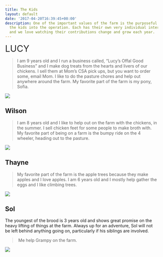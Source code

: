 ```yaml
---
title: The Kids
layout: default
date: '2017-04-20T16:39:45+00:00'
description: One of the important values of the farm is the purposeful inclusion of
  the kids into the operation. Each has their own very individual interests and skills
  and we love watching their contributions change and grow each year.
---
```

<span style="color: rgb(40, 40, 40); font-size: 2.1em; word-spacing: 0.5px;">LUCY&nbsp;</span>

<blockquote>I am 9 years old and I run a business called, “Lucy’s Offal Good Business” and I make dog treats from the hearts and livers of our chickens.  I sell them at Mom’s CSA pick ups, but you want to order some, email Mom.  I like to do the pasture chores and help out anywhere around the farm.  My favorite part of the farm is my pony, Sofia.  </blockquote>

![](/barnyard-organics/images/hog-lucy2-1.jpg)

## Wilson

<blockquote>I am 8 years old and I like to help out on the farm with the chickens, in the summer.  I sell chicken feet for some people to make broth with.  My favorite part of being on a farm is the bumpy ride on the 4 wheeler, heading out to the pasture.</blockquote>

![](/barnyard-organics/images/hog-wilson-1.jpg)

## Thayne

<blockquote>My favorite part of the farm is the apple trees because they make apples and I love apples.  I am 6 years old and I mostly help gather the eggs and I like climbing trees.  </blockquote>

![](/barnyard-organics/images/chicken-thayne-1.jpg)

## Sol

The youngest of the brood is 3 years old and shows great promise on the heavy lifting of things at the farm.  Always up for an adventure, Sol will not be left behind anything going on, particularly if his siblings are involved.

<blockquote>&nbsp;Me help Grampy on the farm.</blockquote>

![](/barnyard-organics/images/soybeans-and-sol-SMALL-5.jpg)